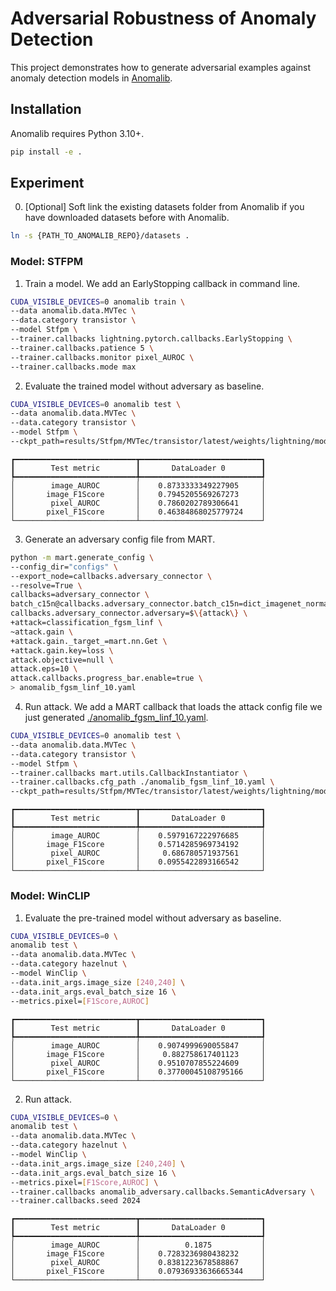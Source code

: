 # Adversarial Robustness of Anomaly Detection

This project demonstrates how to generate adversarial examples against anomaly detection models in [Anomalib](https://github.com/openvinotoolkit/anomalib).

## Installation

Anomalib requires Python 3.10+.

```sh
pip install -e .
```

## Experiment

0. \[Optional\] Soft link the existing datasets folder from Anomalib if you have downloaded datasets before with Anomalib.

```sh
ln -s {PATH_TO_ANOMALIB_REPO}/datasets .
```

### Model: STFPM

1. Train a model. We add an EarlyStopping callback in command line.

```sh
CUDA_VISIBLE_DEVICES=0 anomalib train \
--data anomalib.data.MVTec \
--data.category transistor \
--model Stfpm \
--trainer.callbacks lightning.pytorch.callbacks.EarlyStopping \
--trainer.callbacks.patience 5 \
--trainer.callbacks.monitor pixel_AUROC \
--trainer.callbacks.mode max
```

2. Evaluate the trained model without adversary as baseline.

```sh
CUDA_VISIBLE_DEVICES=0 anomalib test \
--data anomalib.data.MVTec \
--data.category transistor \
--model Stfpm \
--ckpt_path=results/Stfpm/MVTec/transistor/latest/weights/lightning/model.ckpt
```

```console
┏━━━━━━━━━━━━━━━━━━━━━━━━━━━┳━━━━━━━━━━━━━━━━━━━━━━━━━━━┓
┃        Test metric        ┃       DataLoader 0        ┃
┡━━━━━━━━━━━━━━━━━━━━━━━━━━━╇━━━━━━━━━━━━━━━━━━━━━━━━━━━┩
│        image_AUROC        │    0.8733333349227905     │
│       image_F1Score       │    0.7945205569267273     │
│        pixel_AUROC        │    0.7860202789306641     │
│       pixel_F1Score       │    0.46384868025779724    │
└───────────────────────────┴───────────────────────────┘
```

3. Generate an adversary config file from MART.

```sh
python -m mart.generate_config \
--config_dir="configs" \
--export_node=callbacks.adversary_connector \
--resolve=True \
callbacks=adversary_connector \
batch_c15n@callbacks.adversary_connector.batch_c15n=dict_imagenet_normalized \
callbacks.adversary_connector.adversary=$\{attack\} \
+attack=classification_fgsm_linf \
~attack.gain \
+attack.gain._target_=mart.nn.Get \
+attack.gain.key=loss \
attack.objective=null \
attack.eps=10 \
attack.callbacks.progress_bar.enable=true \
> anomalib_fgsm_linf_10.yaml
```

4. Run attack. We add a MART callback that loads the attack config file we just generated [./anomalib_fgsm_linf_10.yaml](./anomalib_fgsm_linf_10.yaml).

```sh
CUDA_VISIBLE_DEVICES=0 anomalib test \
--data anomalib.data.MVTec \
--data.category transistor \
--model Stfpm \
--trainer.callbacks mart.utils.CallbackInstantiator \
--trainer.callbacks.cfg_path ./anomalib_fgsm_linf_10.yaml \
--ckpt_path=results/Stfpm/MVTec/transistor/latest/weights/lightning/model.ckpt
```

```console
┏━━━━━━━━━━━━━━━━━━━━━━━━━━━┳━━━━━━━━━━━━━━━━━━━━━━━━━━━┓
┃        Test metric        ┃       DataLoader 0        ┃
┡━━━━━━━━━━━━━━━━━━━━━━━━━━━╇━━━━━━━━━━━━━━━━━━━━━━━━━━━┩
│        image_AUROC        │    0.5979167222976685     │
│       image_F1Score       │    0.5714285969734192     │
│        pixel_AUROC        │     0.686780571937561     │
│       pixel_F1Score       │    0.0955422893166542     │
└───────────────────────────┴───────────────────────────┘
```

### Model: WinCLIP

1. Evaluate the pre-trained model without adversary as baseline.

```sh
CUDA_VISIBLE_DEVICES=0 \
anomalib test \
--data anomalib.data.MVTec \
--data.category hazelnut \
--model WinClip \
--data.init_args.image_size [240,240] \
--data.init_args.eval_batch_size 16 \
--metrics.pixel=[F1Score,AUROC]
```

```console
┏━━━━━━━━━━━━━━━━━━━━━━━━━━━┳━━━━━━━━━━━━━━━━━━━━━━━━━━━┓
┃        Test metric        ┃       DataLoader 0        ┃
┡━━━━━━━━━━━━━━━━━━━━━━━━━━━╇━━━━━━━━━━━━━━━━━━━━━━━━━━━┩
│        image_AUROC        │    0.9074999690055847     │
│       image_F1Score       │     0.882758617401123     │
│        pixel_AUROC        │    0.9510707855224609     │
│       pixel_F1Score       │    0.37700045108795166    │
└───────────────────────────┴───────────────────────────┘
```

2. Run attack.

```sh
CUDA_VISIBLE_DEVICES=0 \
anomalib test \
--data anomalib.data.MVTec \
--data.category hazelnut \
--model WinClip \
--data.init_args.image_size [240,240] \
--data.init_args.eval_batch_size 16 \
--metrics.pixel=[F1Score,AUROC] \
--trainer.callbacks anomalib_adversary.callbacks.SemanticAdversary \
--trainer.callbacks.seed 2024
```

```console
┏━━━━━━━━━━━━━━━━━━━━━━━━━━━┳━━━━━━━━━━━━━━━━━━━━━━━━━━━┓
┃        Test metric        ┃       DataLoader 0        ┃
┡━━━━━━━━━━━━━━━━━━━━━━━━━━━╇━━━━━━━━━━━━━━━━━━━━━━━━━━━┩
│        image_AUROC        │          0.1875           │
│       image_F1Score       │    0.7283236980438232     │
│        pixel_AUROC        │    0.8381223678588867     │
│       pixel_F1Score       │    0.07936933636665344    │
└───────────────────────────┴───────────────────────────┘
```

